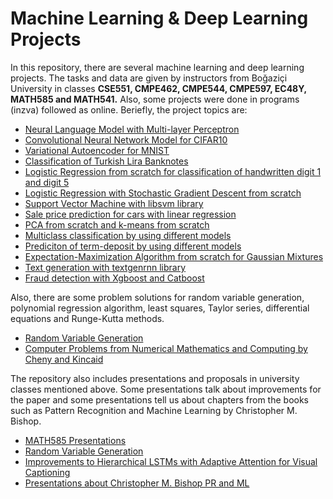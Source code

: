 # Machine Learning & Deep Learning Projects  
In this repository, there are several machine learning and deep learning projects. The tasks and data are given by instructors from Boğaziçi University in classes __CSE551, CMPE462, CMPE544, CMPE597, EC48Y, MATH585 and MATH541.__ Also, some projects were done in programs (inzva) followed  as online. Beriefly, the project topics are:
- [Neural Language Model with Multi-layer Perceptron](https://github.com/elifyilmaz2027/projects/tree/main/Neural%20Language%20Model)  
- [Convolutional Neural Network Model for CIFAR10](https://github.com/elifyilmaz2027/projects/tree/main/Convolutional%20Neural%20Network)  
- [Variational Autoencoder for MNIST](https://github.com/elifyilmaz2027/projects/tree/main/Variational%20Autoencoder)
- [Classification of Turkish Lira Banknotes](https://github.com/elifyilmaz2027/projects/tree/main/Turkish-lira-banknote%20classification)
- [Logistic Regression from scratch for classification of handwritten digit 1 and digit 5](https://github.com/elifyilmaz2027/projects/tree/main/Logistic%20Regression%20with%20Gradient%20Descent) 
- [Logistic Regression with Stochastic Gradient Descent from scratch](https://github.com/elifyilmaz2027/projects/tree/main/Logistic%20Regression%20with%20Stochastic%20Gradient%20Descent)  
- [Support Vector Machine with libsvm library](https://github.com/elifyilmaz2027/projects/tree/main/SVM)  
- [Sale price prediction for cars with linear regression](https://github.com/elifyilmaz2027/projects/blob/main/Sale%20Price%20for%20Different%20Cars.ipynb)     
- [PCA from scratch and k-means from scratch](https://github.com/elifyilmaz2027/projects/tree/main/k-means%26PCA)  
- [Multiclass classification by using different models](https://github.com/elifyilmaz2027/projects/blob/main/modelscomparison.ipynb)   
- [Prediciton of term-deposit by using different models](https://github.com/elifyilmaz2027/projects/blob/main/deposit_prediction.ipynb)  
- [Expectation-Maximization Algorithm from scratch for Gaussian Mixtures](https://github.com/elifyilmaz2027/projects/tree/main/Expectation-Maximization)   
- [Text generation with textgenrnn library](https://github.com/elifyilmaz2027/projects/blob/main/text-generation.ipynb)  
- [Fraud detection with Xgboost and Catboost](https://github.com/elifyilmaz2027/projects/blob/main/Fraud%20detection.ipynb)  

Also, there are some problem solutions for random variable generation, polynomial regression algorithm, least squares, Taylor series, differential equations and Runge-Kutta methods.
- [Random Variable Generation](https://github.com/elifyilmaz2027/projects/tree/main/Random%20Variable%20Generation)  
- [Computer Problems from Numerical Mathematics and Computing by Cheny and Kincaid](https://github.com/elifyilmaz2027/projects/tree/main/Homeworks-CSE551)  
  

The repository also includes presentations and proposals in university classes mentioned above. Some presentations talk about improvements for the paper and some presentations tell us about chapters from the books such as Pattern Recognition and Machine Learning by Christopher M. Bishop.    
- [MATH585 Presentations](https://github.com/elifyilmaz2027/projects/tree/main/Presentations-Math585)  
- [Random Variable Generation](https://github.com/elifyilmaz2027/projects/blob/main/Random%20Variable%20Generation/rvg_presentation.pdf)  
- [Improvements to Hierarchical LSTMs with Adaptive Attention for Visual Captioning](https://github.com/elifyilmaz2027/projects/tree/main/hLSTM%20for%20visual%20captioning)  
- [Presentations about Christopher M. Bishop PR and ML](https://github.com/elifyilmaz2027/projects/tree/main/presentations%20-%20Christopher%20M.%20Bishop%20PR%20and%20ML)


